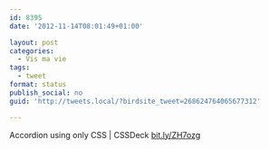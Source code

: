 ```yaml
---
id: 8395
date: '2012-11-14T08:01:49+01:00'

layout: post
categories:
  - Vis ma vie
tags:
  - tweet
format: status
publish_social: no
guid: 'http://tweets.local/?birdsite_tweet=268624764065677312'

---
```


Accordion using only CSS | CSSDeck [bit.ly/ZH7ozg](http://bit.ly/ZH7ozg)